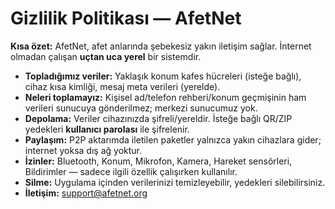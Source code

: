 # Gizlilik Politikası — AfetNet
**Kısa özet:** AfetNet, afet anlarında şebekesiz yakın iletişim sağlar. İnternet olmadan çalışan **uçtan uca yerel** bir sistemdir.

- **Topladığımız veriler:** Yaklaşık konum kafes hücreleri (isteğe bağlı), cihaz kısa kimliği, mesaj meta verileri (yerelde).
- **Neleri toplamayız:** Kişisel ad/telefon rehberi/konum geçmişinin ham verileri sunucuya gönderilmez; merkezi sunucumuz yok.
- **Depolama:** Veriler cihazınızda şifreli/yereldir. İsteğe bağlı QR/ZIP yedekleri **kullanıcı parolası** ile şifrelenir.
- **Paylaşım:** P2P aktarımda iletilen paketler yalnızca yakın cihazlara gider; internet yoksa dış ağ yoktur.
- **İzinler:** Bluetooth, Konum, Mikrofon, Kamera, Hareket sensörleri, Bildirimler — sadece ilgili özellik çalışırken kullanılır.
- **Silme:** Uygulama içinden verilerinizi temizleyebilir, yedekleri silebilirsiniz.
- **İletişim:** support@afetnet.org



